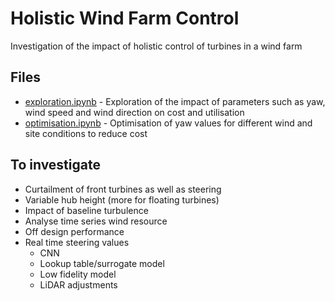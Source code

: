 # Holistic Wind Farm Control
Investigation of the impact of holistic control of turbines in a wind farm

## Files
- [exploration.ipynb](exploration.ipynb) - Exploration of the impact of parameters such as yaw, wind speed and wind direction on cost and utilisation
- [optimisation.ipynb](optimisation.ipynb) - Optimisation of yaw values for different wind and site conditions to reduce cost

## To investigate
- Curtailment of front turbines as well as steering
- Variable hub height (more for floating turbines)
- Impact of baseline turbulence
- Analyse time series wind resource
- Off design performance
- Real time steering values
    - CNN
    - Lookup table/surrogate model
    - Low fidelity model
    - LiDAR adjustments
